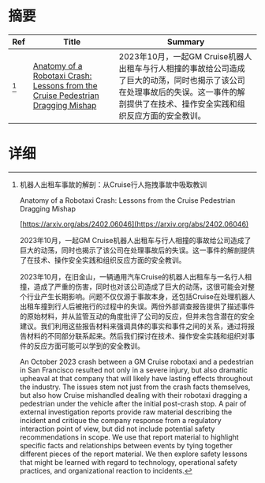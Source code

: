 # 摘要

| Ref | Title | Summary |
| --- | --- | --- |
| [^1] | [Anatomy of a Robotaxi Crash: Lessons from the Cruise Pedestrian Dragging Mishap](https://arxiv.org/abs/2402.06046) | 2023年10月，一起GM Cruise机器人出租车与行人相撞的事故给公司造成了巨大的动荡，同时也揭示了该公司在处理事故后的失误。这一事件的解剖提供了在技术、操作安全实践和组织反应方面的安全教训。 |

# 详细

[^1]: 机器人出租车事故的解剖：从Cruise行人拖拽事故中吸取教训

    Anatomy of a Robotaxi Crash: Lessons from the Cruise Pedestrian Dragging Mishap

    [https://arxiv.org/abs/2402.06046](https://arxiv.org/abs/2402.06046)

    2023年10月，一起GM Cruise机器人出租车与行人相撞的事故给公司造成了巨大的动荡，同时也揭示了该公司在处理事故后的失误。这一事件的解剖提供了在技术、操作安全实践和组织反应方面的安全教训。

    

    2023年10月，在旧金山，一辆通用汽车Cruise的机器人出租车与一名行人相撞，造成了严重的伤害，同时也对该公司造成了巨大的动荡，这很可能会对整个行业产生长期影响。问题不仅仅源于事故本身，还包括Cruise在处理机器人出租车撞到行人后被拖行的过程中的失误。两份外部调查报告提供了描述事件的原始材料，并从监管互动的角度批评了公司的反应，但并未包含潜在的安全建议。我们利用这些报告材料来强调具体的事实和事件之间的关系，通过将报告材料的不同部分联系起来。然后我们探讨在技术、操作安全实践和组织对事件的反应方面可能可以学到的安全教训。

    An October 2023 crash between a GM Cruise robotaxi and a pedestrian in San Francisco resulted not only in a severe injury, but also dramatic upheaval at that company that will likely have lasting effects throughout the industry. The issues stem not just from the crash facts themselves, but also how Cruise mishandled dealing with their robotaxi dragging a pedestrian under the vehicle after the initial post-crash stop. A pair of external investigation reports provide raw material describing the incident and critique the company response from a regulatory interaction point of view, but did not include potential safety recommendations in scope. We use that report material to highlight specific facts and relationships between events by tying together different pieces of the report material. We then explore safety lessons that might be learned with regard to technology, operational safety practices, and organizational reaction to incidents.
    

